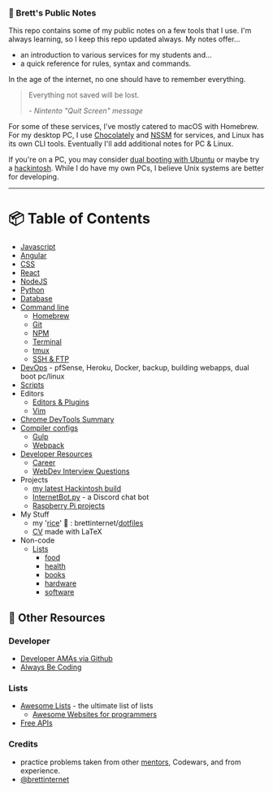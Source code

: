 ### 📝 Brett's Public Notes

This repo contains some of my public notes on a few tools that I use. I'm always learning, so I keep this repo updated always. My notes offer...

- an introduction to various services for my students and...
- a quick reference for rules, syntax and commands.

In the age of the internet, no one should have to remember everything.

> Everything not saved will be lost.
>
> \- _Nintento "Quit Screen" message_

For some of these services, I've mostly catered to macOS with Homebrew. For my desktop PC, I use [Chocolately](https://chocolatey.org/) and [NSSM](http://nssm.cc/) for services, and Linux has its own CLI tools. Eventually I'll add additional notes for PC & Linux.

If you're on a PC, you may consider [dual booting with Ubuntu](/devops/dualboot-pc-linux.md) or maybe try a [hackintosh](https://github.com/brettinternet/hackintosh). While I do have my own PCs, I believe Unix systems are better for developing.

---

# 📦 Table of Contents

* [Javascript](/javascript)
* [Angular](/angular)
* [CSS](/CSS)
* [React](/react)
* [NodeJS](/node)
* [Python](/python)
* [Database](/database)
* [Command line](/cli)
  - [Homebrew](/cli/homebrew.md)
  - [Git](/cli/git.md)
  - [NPM](/cli/npm.md)
  - [Terminal](/cli/terminal.md)
  - [tmux](/cli/tmux.md)
  - [SSH & FTP](/cli/ssh+ftp.md)
* [DevOps](/devops) - pfSense, Heroku, Docker, backup, building webapps, dual boot pc/linux
* [Scripts](/scripts)
* Editors
  - [Editors & Plugins](./other/editors.md)
  - [Vim](/other/vim.md)
* [Chrome DevTools Summary](/other/ChromeDevTools.md)
* [Compiler configs](./compiling)
  - [Gulp](/compiling/gulpfile.js)
  - [Webpack](/compiling/webpack.md)
* [Developer Resources](/developer)
  - [Career](/developer/career.md)
  - [WebDev Interview Questions](/developer/webdev-interview.md)
* Projects
  - [my latest Hackintosh build](https://github.com/brettinternet/hackintosh)
  - [InternetBot.py](https://github.com/brettinternet/InternetBot.py) - a Discord chat bot
  - [Raspberry Pi projects](/other/raspberrypi.md)
* My Stuff
  - my '[rice](http://www.urbandictionary.com/define.php?term=rice)' 🍚 : brettinternet/[dotfiles](https://github.com/brettinternet/dotfiles)
  - [CV](https://github.com/brettinternet/cv) made with LaTeX
* Non-code
  - [Lists](/lists/)
    - [food](/lists/food.md)
    - [health](/lists/health.md)
    - [books](/lists/books.md)
    - [hardware](/lists/hardware.md)
    - [software](/lists/software.md)


## 🎒 Other Resources
### Developer
- [Developer AMAs via Github](https://github.com/sindresorhus/amas)
- [Always Be Coding](https://medium.com/always-be-coding/abc-always-be-coding-d5f8051afce2#.4wconhaof)

### Lists
- [Awesome Lists](https://github.com/sindresorhus/awesome) - the ultimate list of lists
  - [Awesome Websites for programmers](https://github.com/sdmg15/Best-websites-a-programmer-should-visit)
- [Free APIs](https://github.com/toddmotto/public-apis)

### Credits
- practice problems taken from other [mentors](https://github.com/zacanger/pineapple-curry), Codewars, and from experience.
- [@brettinternet](https://github.com/brettinternet)
